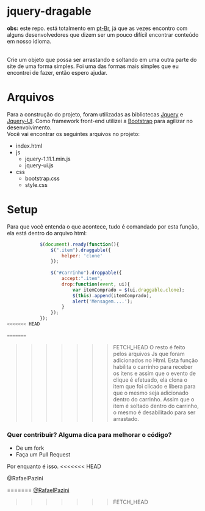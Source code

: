 jquery-dragable
===============
__obs:__ este repo. está totalmento em [pt-Br](http://pt.wikipedia.org/wiki/Portugu%C3%AAs_brasileiro), já que as vezes encontro com alguns desenvolvedores que dizem ser um pouco difícil encontrar conteúdo em nosso idioma.<br />

<br  />Crie um objeto que possa ser arrastando e soltando em uma outra parte do site de uma forma simples. Foi uma das formas mais simples que eu encontrei de fazer, então espero ajudar.

Arquivos
========

Para a construção do projeto, foram utilizadas as bibliotecas [Jquery](http://jquery.com/) e [Jquery-UI](http://jqueryui.com/). Como framework front-end utilizei a [Bootstrap](http://getbootstrap.com/) para agilizar no desenvolvimento. <br />
Você vai encontrar os seguintes arquivos no projeto:<br />

* index.html
* js
  * jquery-1.11.1.min.js
  * jquery-ui.js
* css
  * bootstrap.css
  * style.css

Setup
====

Para que você entenda o que acontece, tudo é comandado por esta função, ela está dentro do arquivo html:

```javascript
			$(document).ready(function(){
                $(".item").draggable({
                    helper: 'clone'
                });
                
                $("#carrinho").droppable({
                    accept:".item",
                    drop:function(event, ui){
                        var itemComprado = $(ui.draggable.clone);
                        $(this).append(itemComprado), 
                        alert('Mensagem....');
                    } 
                });
            });
<<<<<<< HEAD
            
=======
```
>>>>>>> FETCH_HEAD
O resto é feito pelos arquivos Js que foram adicionados no Html.
Esta função habilita o carrinho para receber os itens e assim que o evento de clique é efetuado, ela clona o item que foi clicado e libera para que o mesmo seja adicionado dentro do carrinho. Assim que o item é soltado dentro do carrinho, o mesmo é desabilitado para ser arrastado. <br />

### Quer contribuir? Alguma dica para melhorar o código? ###

* De um fork
* Faça um Pull Request

Por enquanto é isso. 
<<<<<<< HEAD

@RafaelPazini






=======
[@RafaelPazini](http://twitter.com/RafaelPazini)
>>>>>>> FETCH_HEAD
